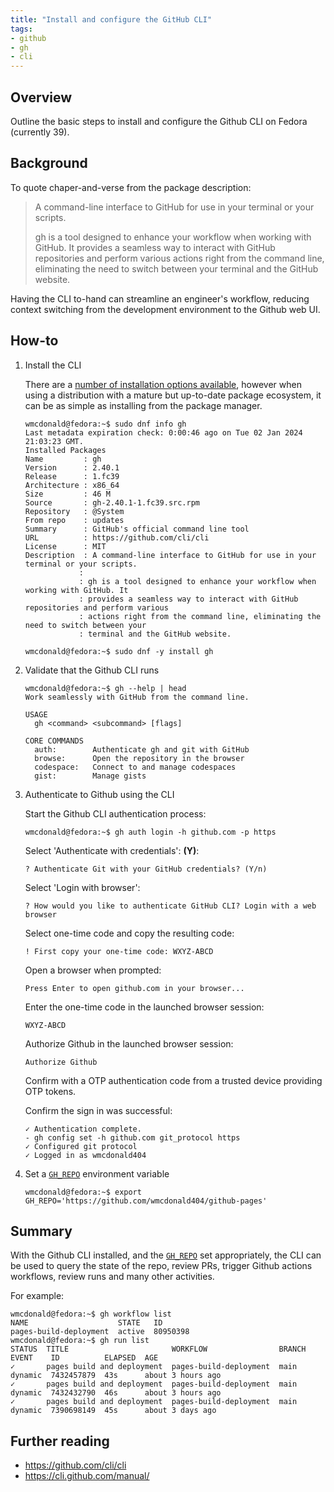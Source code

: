 ```yaml
---
title: "Install and configure the GitHub CLI"
tags:
- github
- gh
- cli
---
```


## Overview
Outline the basic steps to install and configure the Github CLI on Fedora (currently 39).

## Background
To quote chaper-and-verse from the package description:

> A command-line interface to GitHub for use in your terminal or your scripts.
>
> gh is a tool designed to enhance your workflow when working with GitHub. It provides a seamless way to interact with GitHub repositories and perform various actions right from the command line, eliminating the need to switch between your terminal and the GitHub website.

Having the CLI to-hand can streamline an engineer's workflow, reducing context switching from the development environment to the Github web UI.

## How-to
1. Install the CLI

    There are a [number of installation options available](https://github.com/cli/cli#installation), however when using a distribution with a mature but up-to-date package ecosystem, it can be as simple as installing from the package manager.

    ```
    wmcdonald@fedora:~$ sudo dnf info gh
    Last metadata expiration check: 0:00:46 ago on Tue 02 Jan 2024 21:03:23 GMT.
    Installed Packages
    Name         : gh
    Version      : 2.40.1
    Release      : 1.fc39
    Architecture : x86_64
    Size         : 46 M
    Source       : gh-2.40.1-1.fc39.src.rpm
    Repository   : @System
    From repo    : updates
    Summary      : GitHub's official command line tool
    URL          : https://github.com/cli/cli
    License      : MIT
    Description  : A command-line interface to GitHub for use in your terminal or your scripts.
                : 
                : gh is a tool designed to enhance your workflow when working with GitHub. It
                : provides a seamless way to interact with GitHub repositories and perform various
                : actions right from the command line, eliminating the need to switch between your
                : terminal and the GitHub website.

    wmcdonald@fedora:~$ sudo dnf -y install gh
    ```

2. Validate that the Github CLI runs

    ```
    wmcdonald@fedora:~$ gh --help | head
    Work seamlessly with GitHub from the command line.

    USAGE
      gh <command> <subcommand> [flags]

    CORE COMMANDS
      auth:        Authenticate gh and git with GitHub
      browse:      Open the repository in the browser
      codespace:   Connect to and manage codespaces
      gist:        Manage gists
    ```

3. Authenticate to Github using the CLI

    Start the Github CLI authentication process:
    ```
    wmcdonald@fedora:~$ gh auth login -h github.com -p https
    ```
    Select 'Authenticate with credentials': **(Y)**:
    ```
    ? Authenticate Git with your GitHub credentials? (Y/n) 
    ```
    Select 'Login with browser':
    ```
    ? How would you like to authenticate GitHub CLI? Login with a web browser
    ```
    Select one-time code and copy the resulting code:
    ```
    ! First copy your one-time code: WXYZ-ABCD
    ```
    Open a browser when prompted:
    ```
    Press Enter to open github.com in your browser... 
    ```
    Enter the one-time code in the launched browser session:
    ```
    WXYZ-ABCD
    ```
    Authorize Github in the launched browser session:
    ```
    Authorize Github
    ```
    Confirm with a OTP authentication code from a trusted device providing OTP tokens.

    Confirm the sign in was successful:
    ```
    ✓ Authentication complete.
    - gh config set -h github.com git_protocol https
    ✓ Configured git protocol
    ✓ Logged in as wmcdonald404
    ```

4. Set a [`GH_REPO`](https://cli.github.com/manual/gh_help_environment) environment variable

    ```
    wmcdonald@fedora:~$ export GH_REPO='https://github.com/wmcdonald404/github-pages' 
    ```

## Summary
With the Github CLI installed, and the [`GH_REPO`](https://cli.github.com/manual/gh_help_environment) set appropriately, the CLI can be used to query the state of the repo, review PRs, trigger Github actions workflows, review runs and many other activities.

For example:

```
wmcdonald@fedora:~$ gh workflow list
NAME                    STATE   ID      
pages-build-deployment  active  80950398
wmcdonald@fedora:~$ gh run list
STATUS  TITLE                       WORKFLOW                BRANCH  EVENT    ID          ELAPSED  AGE              
✓       pages build and deployment  pages-build-deployment  main    dynamic  7432457879  43s      about 3 hours ago
✓       pages build and deployment  pages-build-deployment  main    dynamic  7432432790  46s      about 3 hours ago
✓       pages build and deployment  pages-build-deployment  main    dynamic  7390698149  45s      about 3 days ago

```
## Further reading
- https://github.com/cli/cli
- https://cli.github.com/manual/
